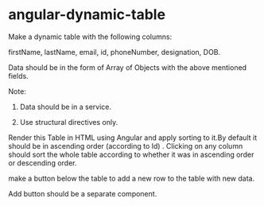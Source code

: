 # angular-dynamic-table
Make a dynamic table with the following columns:

firstName, lastName, email, id, phoneNumber, designation, DOB.

Data should be in the form of Array of Objects with the above mentioned fields.

Note: 

1. Data should be in a service.

2. Use structural directives only.

Render this Table in HTML using Angular and apply sorting to it.By default it should be in ascending order (according to Id) . Clicking on any column should sort the whole table according to whether it was in ascending order or descending order.

make a button below the table to add a new row to the table with new data.

Add button should be a separate component.
